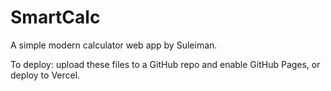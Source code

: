 # SmartCalc
A simple modern calculator web app by Suleiman.

To deploy: upload these files to a GitHub repo and enable GitHub Pages, or deploy to Vercel.